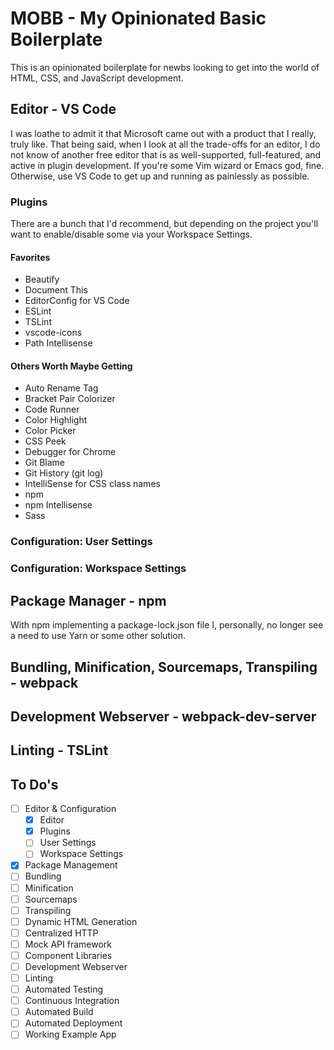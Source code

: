 # MOBB - My Opinionated Basic Boilerplate
This is an opinionated boilerplate for newbs looking to get into the world of HTML, CSS, and JavaScript development.

## Editor - VS Code
I was loathe to admit it that Microsoft came out with a product that I really, truly like. That being said, when I look at all the trade-offs for an editor, I do not know of another free editor that is as well-supported, full-featured, and active in plugin development. If you're some Vim wizard or Emacs god, fine. Otherwise, use VS Code to get up and running as painlessly as possible.

### Plugins
There are a bunch that I'd recommend, but depending on the project you'll want to enable/disable some via your Workspace Settings.

#### Favorites
- Beautify
- Document This
- EditorConfig for VS Code
- ESLint
- TSLint
- vscode-icons
- Path Intellisense

#### Others Worth Maybe Getting
- Auto Rename Tag
- Bracket Pair Colorizer
- Code Runner
- Color Highlight
- Color Picker
- CSS Peek
- Debugger for Chrome
- Git Blame
- Git History (git log)
- IntelliSense for CSS class names
- npm
- npm Intellisense
- Sass

### Configuration: User Settings

### Configuration: Workspace Settings

## Package Manager - npm
With npm implementing a package-lock.json file I, personally, no longer see a need to use Yarn or some other solution.

## Bundling, Minification, Sourcemaps, Transpiling - webpack

## Development Webserver - webpack-dev-server

## Linting - TSLint

## To Do's
- [ ] Editor & Configuration
  - [x] Editor
  - [x] Plugins
  - [ ] User Settings
  - [ ] Workspace Settings
- [x] Package Management
- [ ] Bundling
- [ ] Minification
- [ ] Sourcemaps
- [ ] Transpiling
- [ ] Dynamic HTML Generation
- [ ] Centralized HTTP
- [ ] Mock API framework
- [ ] Component Libraries
- [ ] Development Webserver
- [ ] Linting
- [ ] Automated Testing
- [ ] Continuous Integration
- [ ] Automated Build
- [ ] Automated Deployment
- [ ] Working Example App
